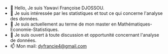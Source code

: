- 👋 Hello, Je suis Yawavi Françoise DJOSSOU.
- 👀 Je suis intéressée par les statistiques et tout ce qui concerne l'analyse des données.
- 🌱 Je suis actuellement au terme de mon master en Mathématiques-Economie-Statistiques.
- 💞️ Je suis ouvert à toute discussion et opportunité concernant l'analyse de données.
- 📫 Mon mail: dyfrancie4@gmail.com

<!---
DYFrancie/DYFrancie is a ✨ special ✨ repository because its `README.md` (this file) appears on your GitHub profile.
You can click the Preview link to take a look at your changes.
--->
